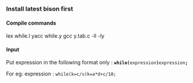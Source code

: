 ### Install latest bison first

#### Compile commands
lex while.l
yacc while.y
gcc y.tab.c -ll -ly

#### Input
Put expression in the following format only : **`while(`**`expression`**`)`**`expression`**`;`**

For eg:
expression : `while(k=c/s)k=a*d+c/10;`

